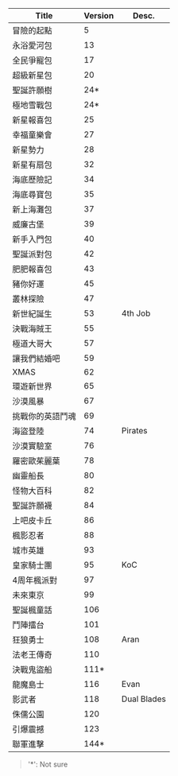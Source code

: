 |Title|Version|Desc.|
|----|----|----|
|冒險的起點|5|
|永浴愛河包|13|
|全民爭寵包|17|
|超級新星包|20|
|聖誕許願樹|24*|
|極地雪戰包|24*|
|新星報喜包|25|
|幸福童樂會|27|
|新星勢力|28|
|新星有扇包|32|
|海底歷險記|34|
|海底尋寶包|35|
|新上海灘包|37|
|威廉古堡|39|
|新手入門包|40|
|聖誕派對包|42|
|肥肥報喜包|43|
|豬你好運|45|
|叢林探險|47|
|新世紀誕生|53|4th Job|
|決戰海賊王|55|
|極道大哥大|57|
|讓我們結婚吧|59|
|XMAS|62|
|環遊新世界|65|
|沙漠風暴|67|
|挑戰你的英語鬥魂|69|
|海盜登陸|74|Pirates|
|沙漠實驗室|76|
|羅密歐茱麗葉|78|
|幽靈船長|80|
|怪物大百科|82|
|聖誕許願襪|84|
|上吧皮卡丘|86|
|楓影忍者|88|
|城市英雄|93|
|皇家騎士團|95|KoC|
|4周年楓派對|97|
|未來東京|99|
|聖誕楓童話|106|
|鬥陣擂台|101|
|狂狼勇士|108|Aran|
|法老王傳奇|110|
|決戰鬼盜船|111*|
|龍魔島士|116|Evan|
|影武者|118|Dual Blades|
|侏儒公園|120|
|引爆震撼|123|
|聯軍進擊|144*|

> '*': Not sure

